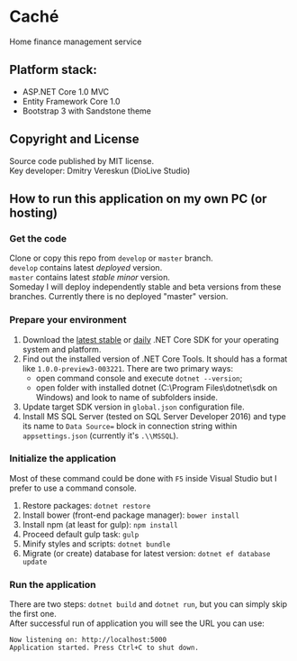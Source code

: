 # Caché
Home finance management service

## Platform stack:
- ASP.NET Core 1.0 MVC
- Entity Framework Core 1.0
- Bootstrap 3 with Sandstone theme

## Copyright and License

Source code published by MIT license.  
Key developer: Dmitry Vereskun (DioLive Studio)

## How to run this application on my own PC (or hosting)
### Get the code
Clone or copy this repo from `develop` or `master` branch.  
`develop` contains latest _deployed_ version.  
`master` contains latest _stable minor_ version.  
Someday I will deploy independently stable and beta versions from these branches. Currently there is no deployed "master" version.

### Prepare your environment
1. Download the [latest stable](https://www.microsoft.com/net/core) or [daily](https://github.com/dotnet/cli#installers-and-binaries) .NET Core SDK for your operating system and platform.
2. Find out the installed version of .NET Core Tools. It should has a format like `1.0.0-preview3-003221`. There are two primary ways:
   - open command console and execute `dotnet --version`;
   - open folder with installed dotnet (C:\Program Files\dotnet\sdk on Windows) and look to name of subfolders inside.
3. Update target SDK version in `global.json` configuration file.
4. Install MS SQL Server (tested on SQL Server Developer 2016) and type its name to `Data Source=` block in connection string within `appsettings.json` (currently it's `.\\MSSQL`).

### Initialize the application
Most of these command could be done with `F5` inside Visual Studio but I prefer to use a command console.
1. Restore packages: `dotnet restore`
2. Install bower (front-end package manager): `bower install`
3. Install npm (at least for gulp): `npm install`
4. Proceed default gulp task: `gulp`
5. Minify styles and scripts: `dotnet bundle`
6. Migrate (or create) database for latest version: `dotnet ef database update`

### Run the application
There are two steps: `dotnet build` and `dotnet run`, but you can simply skip the first one.  
After successful run of application you will see the URL you can use:
```
Now listening on: http://localhost:5000
Application started. Press Ctrl+C to shut down.
```